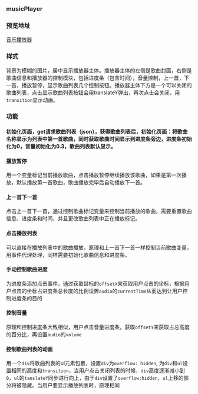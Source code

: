 ### musicPlayer

### 预览地址
[音乐播放器](https://www.clloz.com/study/musicPlayer/index.html "音乐播放器")

### 样式
背景为模糊的图片，居中显示播放器主体。播放器主体的左侧是歌曲封面，右侧是歌曲信息和播放器的控制模块，包括进度条（包含时间），音量控制，上一首，下一首，播放暂停，显示歌曲列表几个控制按钮。播放器主体下方是一个可以关闭的歌曲列表，点击显示歌曲列表按钮会用translateY弹出，再次点击会关闭，用`transition`显示动画。

### 功能
#### 初始化页面，get请求歌曲列表（json），获得歌曲列表后，初始化页面：将歌曲名称显示为列表中第一首歌曲，同时获取歌曲时间显示到进度条旁边，进度条初始化为0，音量初始化为0.3，歌曲列表默认显示。

#### 播放暂停
用一个变量标记当前播放歌曲，点击播放暂停继续播放该歌曲，如果是第一次播放，默认播放第一首歌曲，歌曲播放完毕后自动播放下一首。

#### 上一首下一首
点击上一首下一首，通过控制歌曲标记变量来控制当前播放的歌曲，需要重置歌曲信息、进度条和时间，并且更改歌曲列表中正在播放标记。

#### 点击播放列表
可以直接在播放列表中的歌曲播放，原理和上一首下一首一样控制当前歌曲变量，用事件代理处理，同样需要初始化歌曲信息和进度条。

#### 手动控制歌曲进度
为进度条添加点击事件，通过获取鼠标的`offsetX`来获取用户点击的坐标，根据用户点击的坐标占进度条总长度的比例设置`audio`的`currentTime`从而达到让用户控制进度条的目的

#### 控制音量
原理和控制进度条大致相似，用户点击音量进度条，获取`offsetY`来获取占总高度的百分比，再设置`audio`的`volume`

#### 控制歌曲列表的动画
用一个`div`将歌曲列表的ul元素包裹，设置`div`为`overflow: hidden`, 为`div`和`ul`设置相同的高度和`transition`，当用户点击关闭列表的时候，`div`高度逐渐减小到`0`，`ul`的`tanslateY`同步进行向上，由于`div`设置了`overflow:hidden`，`ul`上移的部分将被隐藏。当用户要显示播放列表时，原理相同